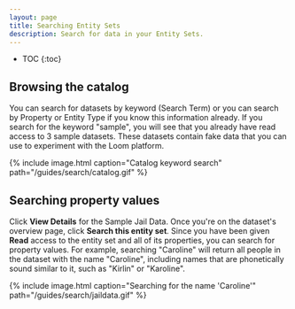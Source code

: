 ```yaml
---
layout: page
title: Searching Entity Sets
description: Search for data in your Entity Sets.
---
```


* TOC
{:toc}

## Browsing the catalog

You can search for datasets by keyword (Search Term) or you can search by
Property or Entity Type if you know this information already. If you search
for the keyword "sample", you will see that you already have read access
to 3 sample datasets. These datasets contain fake data that you can use to
experiment with the Loom platform.

{%  include image.html
    caption="Catalog keyword search"
    path="/guides/search/catalog.gif"
%}

## Searching property values

Click **View Details** for the Sample Jail Data. Once you're on the dataset's
overview page, click **Search this entity set**. Since you have been given **Read** access to the entity set and all of its properties, you can search
for property values. For example, searching "Caroline" will return all people
in the dataset with the name "Caroline", including names that are phonetically
sound similar to it, such as "Kirlin" or "Karoline".

{%  include image.html
    caption="Searching for the name 'Caroline'"
    path="/guides/search/jaildata.gif"
%}
